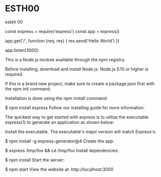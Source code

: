 # ESTH00
esteh 00

const express = require('express')
const app = express()

app.get('/', function (req, res) {
  res.send('Hello World')
})

app.listen(3000)


This is a Node.js module available through the npm registry.

Before installing, download and install Node.js. Node.js 0.10 or higher is required.

If this is a brand new project, make sure to create a package.json first with the npm init command.

Installation is done using the npm install command:

$ npm install express
Follow our installing guide for more information.

The quickest way to get started with express is to utilize the executable express(1) to generate an application as shown below:

Install the executable. The executable's major version will match Express's:

$ npm install -g express-generator@4
Create the app:

$ express /tmp/foo && cd /tmp/foo
Install dependencies:

$ npm install
Start the server:

$ npm start
View the website at: http://localhost:3000
